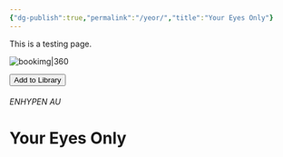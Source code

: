 ```yaml
---
{"dg-publish":true,"permalink":"/yeor/","title":"Your Eyes Only"}
---
```


This is a testing page.

![bookimg|360](/img/user/yeo/yeostorage/yeocover.webp)

<button id="library-toggle" onclick="toggleLibrary()">Add to Library</button>

###### ENHYPEN AU
# Your Eyes Only

<script>
document.addEventListener('DOMContentLoaded', () => {
  function getBook() {
    const btn = document.getElementById('library-toggle');
    const h1 = [...document.querySelectorAll('h1')].find(h => h.compareDocumentPosition(btn) & 2);
    const img = document.querySelector('img[alt^="bookimg"]');
    if (!h1 || !img) return null;

    const alt = img.alt;
    const src = img.src.split('/').pop(); // Just the filename
    const size = alt.split('|')[1] || '360';
    const imgMD = `![[${src}|${size}]]`;
    const fullURL = location.href;

    return {
      title: h1.textContent.trim(),
      link: fullURL,
      imgMD
    };
  }

  function getLibrary() {
    return JSON.parse(localStorage.bookLibrary || '[]');
  }

  function saveLibrary(lib) {
    localStorage.bookLibrary = JSON.stringify(lib);
  }

  function updateBtn(link) {
    const btn = document.getElementById('library-toggle');
    if (!btn) return;
    const exists = getLibrary().some(b => b.link === link);
    btn.textContent = exists ? 'Remove from Library' : 'Add to Library';
  }

  function toggleLibrary() {
    const book = getBook();
    if (!book) return alert('Book info not found.');

    let lib = getLibrary();
    const idx = lib.findIndex(b => b.link === book.link);
    idx > -1 ? lib.splice(idx, 1) : lib.unshift(book);
    saveLibrary(lib);
    updateBtn(book.link);
    alert(idx > -1 ? 'Removed from library' : 'Added to library');
  }

  // Initial load
  const book = getBook();
  if (book) updateBtn(book.link);

  // Expose function globally for onclick
  window.toggleLibrary = toggleLibrary;
});
</script>
